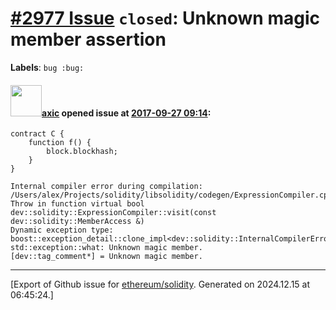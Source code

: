 # [\#2977 Issue](https://github.com/ethereum/solidity/issues/2977) `closed`: Unknown magic member assertion
**Labels**: `bug :bug:`


#### <img src="https://avatars.githubusercontent.com/u/20340?v=4" width="50">[axic](https://github.com/axic) opened issue at [2017-09-27 09:14](https://github.com/ethereum/solidity/issues/2977):

```
contract C {
    function f() {
        block.blockhash;
    }
}
```

```
Internal compiler error during compilation:
/Users/alex/Projects/solidity/libsolidity/codegen/ExpressionCompiler.cpp(1150): Throw in function virtual bool dev::solidity::ExpressionCompiler::visit(const dev::solidity::MemberAccess &)
Dynamic exception type: boost::exception_detail::clone_impl<dev::solidity::InternalCompilerError>
std::exception::what: Unknown magic member.
[dev::tag_comment*] = Unknown magic member.
```




-------------------------------------------------------------------------------



[Export of Github issue for [ethereum/solidity](https://github.com/ethereum/solidity). Generated on 2024.12.15 at 06:45:24.]

